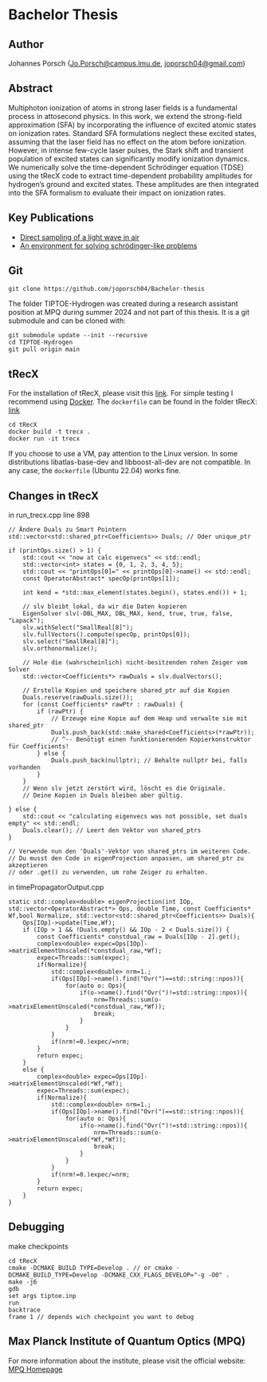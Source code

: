 # Bachelor Thesis

## Author
Johannes Porsch (Jo.Porsch@campus.lmu.de, joporsch04@gmail.com)

## Abstract
Multiphoton ionization of atoms in strong laser fields is a fundamental process in attosecond physics. In this work, we extend the strong-field approximation (SFA) by incorporating the influence of excited atomic states on ionization rates. Standard SFA formulations neglect these excited states, assuming that the laser field has no effect on the atom before ionization. However, in intense few-cycle laser pulses, the Stark shift and transient population of excited states can significantly modify ionization dynamics. We numerically solve the time-dependent Schrödinger equation (TDSE) using the tRecX code to extract time-dependent probability amplitudes for hydrogen’s ground and excited states. These amplitudes are then integrated into the SFA formalism to evaluate their impact on ionization rates. 

## Key Publications
- [Direct sampling of a light wave in air](https://doi.org/10.1364/OPTICA.5.000402)
- [An environment for solving schrödinger-like problems](https://gitlab.physik.uni-muenchen.de/AG-Scrinzi/tRecX)

## Git
```
git clone https://github.com/joporsch04/Bachelor-thesis
```
The folder TIPTOE-Hydrogen was created during a research assistant position at MPQ during summer 2024 and not part of this thesis. It is a git submodule and can be cloned with:
```
git submodule update --init --recursive
cd TIPTOE-Hydrogen
git pull origin main
```

## tRecX
For the installation of tRecX, please visit this [link](https://gitlab.physik.uni-muenchen.de/AG-Scrinzi/tRecX). For simple testing I recommend using [Docker](https://www.docker.com/). The `dockerfile` can be found in the folder tRecX:
[link](https://gitlab.physik.uni-muenchen.de/AG-Scrinzi/tRecX)
```
cd tRecX
docker build -t trecx .
docker run -it trecx
```
If you choose to use a VM, pay attention to the Linux version. In some distributions libatlas-base-dev and libboost-all-dev are not compatible. In any case, the `dockerfile` (Ubuntu 22.04) works fine. 

## Changes in tRecX
in run_trecx.cpp line 898
```
// Ändere Duals zu Smart Pointern
std::vector<std::shared_ptr<Coefficients>> Duals; // Oder unique_ptr

if (printOps.size() > 1) {
    std::cout << "now at calc eigenvecs" << std::endl;
    std::vector<int> states = {0, 1, 2, 3, 4, 5};
    std::cout << "printOps[0]=" << printOps[0]->name() << std::endl;
    const OperatorAbstract* specOp(printOps[1]);

    int kend = *std::max_element(states.begin(), states.end()) + 1;

    // slv bleibt lokal, da wir die Daten kopieren
    EigenSolver slv(-DBL_MAX, DBL_MAX, kend, true, true, false, "Lapack");
    slv.withSelect("SmallReal[8]");
    slv.fullVectors().compute(specOp, printOps[0]);
    slv.select("SmallReal[8]");
    slv.orthonormalize();

    // Hole die (wahrscheinlich) nicht-besitzenden rohen Zeiger vom Solver
    std::vector<Coefficients*> rawDuals = slv.dualVectors();

    // Erstelle Kopien und speichere shared_ptr auf die Kopien
    Duals.reserve(rawDuals.size());
    for (const Coefficients* rawPtr : rawDuals) {
        if (rawPtr) {
            // Erzeuge eine Kopie auf dem Heap und verwalte sie mit shared_ptr
            Duals.push_back(std::make_shared<Coefficients>(*rawPtr));
            // ^-- Benötigt einen funktionierenden Kopierkonstruktor für Coefficients!
        } else {
            Duals.push_back(nullptr); // Behalte nullptr bei, falls vorhanden
        }
    }
    // Wenn slv jetzt zerstört wird, löscht es die Originale.
    // Deine Kopien in Duals bleiben aber gültig.

} else {
    std::cout << "calculating eigenvecs was not possible, set duals empty" << std::endl;
    Duals.clear(); // Leert den Vektor von shared_ptrs
}

// Verwende nun den 'Duals'-Vektor von shared_ptrs im weiteren Code.
// Du musst den Code in eigenProjection anpassen, um shared_ptr zu akzeptieren
// oder .get() zu verwenden, um rohe Zeiger zu erhalten.
```
in timePropagatorOutput.cpp 
```
static std::complex<double> eigenProjection(int IOp, std::vector<OperatorAbstract*> Ops, double Time, const Coefficients* Wf,bool Normalize, std::vector<std::shared_ptr<Coefficients>> Duals){
    Ops[IOp]->update(Time,Wf);
    if (IOp > 1 && !Duals.empty() && IOp - 2 < Duals.size()) {
        const Coefficients* constdual_raw = Duals[IOp - 2].get();
        complex<double> expec=Ops[IOp]->matrixElementUnscaled(*constdual_raw,*Wf);
        expec=Threads::sum(expec);
        if(Normalize){
            std::complex<double> nrm=1.;
            if(Ops[IOp]->name().find("Ovr(")==std::string::npos)){
                for(auto o: Ops){
                    if(o->name().find("Ovr(")!=std::string::npos)){
                        nrm=Threads::sum(o->matrixElementUnscaled(*constdual_raw,*Wf));
                        break;
                    }
                }
            }
            if(nrm!=0.)expec/=nrm;
        }
        return expec;
    }
    else {
        complex<double> expec=Ops[IOp]->matrixElementUnscaled(*Wf,*Wf);
        expec=Threads::sum(expec);
        if(Normalize){
            std::complex<double> nrm=1.;
            if(Ops[IOp]->name().find("Ovr(")==std::string::npos)){
                for(auto o: Ops){
                    if(o->name().find("Ovr(")!=std::string::npos)){
                        nrm=Threads::sum(o->matrixElementUnscaled(*Wf,*Wf));
                        break;
                    }
                }
            }
            if(nrm!=0.)expec/=nrm;
        }
        return expec;
    }
}
```

## Debugging
make checkpoints
```
cd tRecX
cmake -DCMAKE BUILD TYPE=Develop . // or cmake -DCMAKE_BUILD_TYPE=Develop -DCMAKE_CXX_FLAGS_DEVELOP="-g -O0" .
make -j6
gdb
set args tiptoe.inp
run
backtrace
frame 1 // depends wich checkpoint you want to debug
```

## Max Planck Institute of Quantum Optics (MPQ)
For more information about the institute, please visit the official website:
[MPQ Homepage](https://www.mpq.mpg.de)
